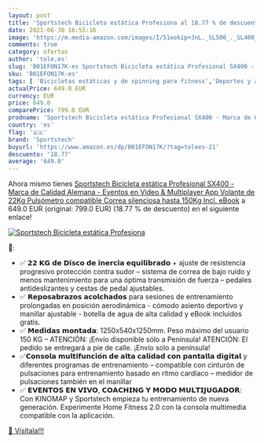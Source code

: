 ```yaml
---
layout: post
title: 'Sportstech Bicicleta estática Profesiona al 18.77 % de descuento'
date: 2021-06-30 16:55:16
image: 'https://m.media-amazon.com/images/I/51eekip+JnL._SL500_._SL400_.jpg'
comments: true
category: ofertas
author: 'tole.es'
slug: 'B01EFON17K-es Sportstech Bicicleta estática Profesional SX400 - Marca de...'
sku: 'B01EFON17K-es'
tags: [ 'Bicicletas estáticas y de spinning para fitness','Deportes y aire libre','Fitness y ejercicio','Máquinas de cardio para fitness','bicicleta','sportstech', ]
actualPrice: 649.0 EUR
currency: EUR
price: 649.0
comparePrice: 799.0 EUR
prodname: 'Sportstech Bicicleta estática Profesional SX400 - Marca de Calidad Alemana - Eventos en Video & Multiplayer App  Volante de 22Kg  Pulsómetro compatible  Correa silenciosa  hasta 150Kg Incl. eBook'
country: 'es'
flag: '🇪🇸'
brand: 'Sportstech'
buyurl: 'https://www.amazon.es/dp/B01EFON17K/?tag=tolees-21'
descuento: '18.77'
average: '649.0'
---
```


Ahora mismo tienes [Sportstech Bicicleta estática Profesional SX400 - Marca de Calidad Alemana - Eventos en Video & Multiplayer App  Volante de 22Kg  Pulsómetro compatible  Correa silenciosa  hasta 150Kg Incl. eBook](https://www.amazon.es/dp/B01EFON17K/?tag=tolees-21) a 649.0 EUR (original: 799.0 EUR) (18.77 %  de descuento) en el siguiente enlace!

[![Sportstech Bicicleta estática Profesiona](https://m.media-amazon.com/images/I/51eekip+JnL._SL500_._SL400_.jpg)](https://www.amazon.es/dp/B01EFON17K/?tag=tolees-21)

🔎:

- ✅ 𝟮𝟮 𝗞𝗚 𝗱𝗲 𝗗𝗶𝘀𝗰𝗼 𝗱𝗲 𝗶𝗻𝗲𝗿𝗰𝗶𝗮 𝗲𝗾𝘂𝗶𝗹𝗶𝗯𝗿𝗮𝗱𝗼 + ajuste de resistencia progresivo protección contra sudor – sistema de correa de bajo ruido y menos mantenimiento para una óptima transmisión de fuerza – pedales antideslizantes y cestas de pedal ajustables.
- ✅ 𝗥𝗲𝗽𝗼𝘀𝗮𝗯𝗿𝗮𝘇𝗼𝘀 𝗮𝗰𝗼𝗹𝗰𝗵𝗮𝗱𝗼𝘀 para sesiones de entrenamiento prolongadas en posición aerodinámica - cómodo asiento deportivo y manillar ajustable - botella de agua de alta calidad y eBook incluidos gratis.
- ✅ 𝗠𝗲𝗱𝗶𝗱𝗮𝘀 𝗺𝗼𝗻𝘁𝗮𝗱𝗮: 1250x540x1250mm. Peso máximo del usuario 150 KG – ATENCIÓN: ¡Envío disponible sólo a Península! ATENCIÓN: El pedido se entregará a pie de calle. ¡Envío solo a península!
- ✅𝗖𝗼𝗻𝘀𝗼𝗹𝗮 𝗺𝘂𝗹𝘁𝗶𝗳𝘂𝗻𝗰𝗶𝗼́𝗻 𝗱𝗲 𝗮𝗹𝘁𝗮 𝗰𝗮𝗹𝗶𝗱𝗮𝗱 𝗰𝗼𝗻 𝗽𝗮𝗻𝘁𝗮𝗹𝗹𝗮 𝗱𝗶𝗴𝗶𝘁𝗮𝗹 y diferentes programas de entrenamiento – compatible con cinturón de pulsaciones para entrenamiento basado en ritmo cardíaco – medidor de pulsaciones también en el manillar
- ✅ 𝗘𝗩𝗘𝗡𝗧𝗢𝗦 𝗘𝗡 𝗩𝗜𝗩𝗢, 𝗖𝗢𝗔𝗖𝗛𝗜𝗡𝗚 𝗬 𝗠𝗢𝗗𝗢 𝗠𝗨𝗟𝗧𝗜𝗝𝗨𝗚𝗔𝗗𝗢𝗥: Con KINOMAP y Sportstech empieza tu entrenamiento de nueva generación. Experimente Home Fitness 2.0 con la consola multimedia compatible con la aplicación.

[🛒 Visítala!!!](https://www.amazon.es/dp/B01EFON17K/?tag=tolees-21)
